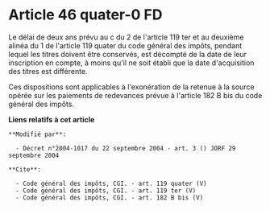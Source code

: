 # Article 46 quater-0 FD

Le délai de deux ans prévu au c du 2 de l'article 119 ter et au deuxième alinéa du 1 de l'article 119 quater du code général
des impôts, pendant lequel les titres doivent être conservés, est décompté de la date de leur inscription en compte, à moins
qu'il ne soit établi que la date d'acquisition des titres est différente. 

Ces dispositions sont applicables à l'exonération de la retenue à la source opérée sur les paiements de redevances prévue à
l'article 182 B bis du code général des impôts.

**Liens relatifs à cet article**

	**Modifié par**:

	  - Décret n°2004-1017 du 22 septembre 2004 - art. 3 () JORF 29 septembre 2004

	**Cite**:

	  - Code général des impôts, CGI. - art. 119 quater (V)
	  - Code général des impôts, CGI. - art. 119 ter (V)
	  - Code général des impôts, CGI. - art. 182 B bis (V)
